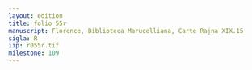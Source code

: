 ```yaml
---
layout: edition
title: folio 55r
manuscript: Florence, Biblioteca Marucelliana, Carte Rajna XIX.15
sigla: R
iip: r055r.tif
milestone: 109
---
```

